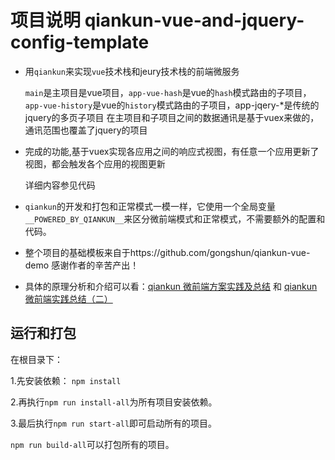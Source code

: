 # 项目说明 qiankun-vue-and-jquery-config-template

- 用`qiankun`来实现`vue`技术栈和jeury技术栈的前端微服务

    `main`是主项目是vue项目，`app-vue-hash`是vue的`hash`模式路由的子项目，`app-vue-history`是vue的`history`模式路由的子项目，app-jqery-*是传统的jquery的多页子项目
    在主项目和子项目之间的数据通讯是基于vuex来做的，通讯范围也覆盖了jquery的项目

- 完成的功能,基于vuex实现各应用之间的响应式视图，有任意一个应用更新了视图，都会触发各个应用的视图更新

    详细内容参见代码

- `qiankun`的开发和打包和正常模式一模一样，它使用一个全局变量`__POWERED_BY_QIANKUN__`来区分微前端模式和正常模式，不需要额外的配置和代码。

- 整个项目的基础模板来自于https://github.com/gongshun/qiankun-vue-demo 感谢作者的辛苦产出！

- 具体的原理分析和介绍可以看：[qiankun 微前端方案实践及总结](https://juejin.im/post/6844904185910018062) 和 [qiankun 微前端实践总结（二）](https://juejin.im/post/6856569463950639117)

## 运行和打包

在根目录下：

1.先安装依赖： `npm install`

2.再执行`npm run install-all`为所有项目安装依赖。

3.最后执行`npm run start-all`即可启动所有的项目。

`npm run build-all`可以打包所有的项目。
